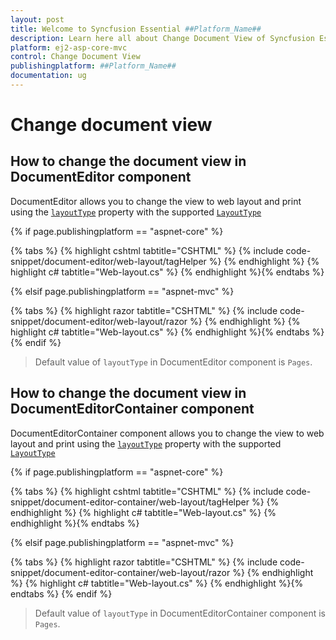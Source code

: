 ```yaml
---
layout: post
title: Welcome to Syncfusion Essential ##Platform_Name##
description: Learn here all about Change Document View of Syncfusion Essential ##Platform_Name## widgets based on HTML5 and jQuery.
platform: ej2-asp-core-mvc
control: Change Document View
publishingplatform: ##Platform_Name##
documentation: ug
---
```



# Change document view

## How to change the document view in DocumentEditor component

DocumentEditor allows you to change the view to web layout and print using the [`layoutType`](https://help.syncfusion.com/cr/aspnetcore-js2/Syncfusion.EJ2.DocumentEditor.DocumentEditor.html#Syncfusion_EJ2_DocumentEditor_DocumentEditor_LayoutType) property with the supported [`LayoutType`](https://help.syncfusion.com/cr/aspnetcore-js2/Syncfusion.EJ2.DocumentEditor.LayoutType.html)

{% if page.publishingplatform == "aspnet-core" %}

{% tabs %}
{% highlight cshtml tabtitle="CSHTML" %}
{% include code-snippet/document-editor/web-layout/tagHelper %}
{% endhighlight %}
{% highlight c# tabtitle="Web-layout.cs" %}
{% endhighlight %}{% endtabs %}

{% elsif page.publishingplatform == "aspnet-mvc" %}

{% tabs %}
{% highlight razor tabtitle="CSHTML" %}
{% include code-snippet/document-editor/web-layout/razor %}
{% endhighlight %}
{% highlight c# tabtitle="Web-layout.cs" %}
{% endhighlight %}{% endtabs %}
{% endif %}



> Default value of `layoutType` in DocumentEditor component is `Pages`.

## How to change the document view in DocumentEditorContainer component

DocumentEditorContainer component allows you to change the view to web layout and print using the [`layoutType`](https://help.syncfusion.com/cr/aspnetcore-js2/Syncfusion.EJ2.DocumentEditor.DocumentEditorContainer.html#Syncfusion_EJ2_DocumentEditor_DocumentEditorContainer_LayoutType) property with the supported [`LayoutType`](https://help.syncfusion.com/cr/aspnetcore-js2/Syncfusion.EJ2.DocumentEditor.LayoutType.html)

{% if page.publishingplatform == "aspnet-core" %}

{% tabs %}
{% highlight cshtml tabtitle="CSHTML" %}
{% include code-snippet/document-editor-container/web-layout/tagHelper %}
{% endhighlight %}
{% highlight c# tabtitle="Web-layout.cs" %}
{% endhighlight %}{% endtabs %}

{% elsif page.publishingplatform == "aspnet-mvc" %}

{% tabs %}
{% highlight razor tabtitle="CSHTML" %}
{% include code-snippet/document-editor-container/web-layout/razor %}
{% endhighlight %}
{% highlight c# tabtitle="Web-layout.cs" %}
{% endhighlight %}{% endtabs %}
{% endif %}



> Default value of `layoutType` in DocumentEditorContainer component is `Pages`.